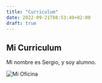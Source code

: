 ```yaml
---
title: "Curriculum"
date: 2022-09-21T08:53:49+02:00
draft: true
---
```


## Mi Curriculum

Mi nombre es Sergio, y soy alumno.

![Mi Oficina](https://es.habcdn.com/photos/project/medium/instalacion-servicios-informatica-para-oficinas-1416652.jpg)